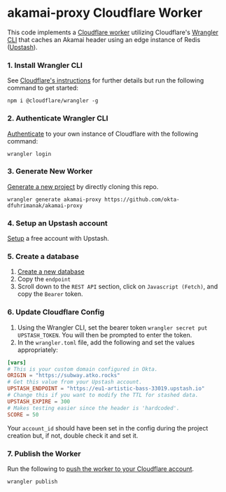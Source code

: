 # akamai-proxy Cloudflare Worker

This code implements a [Cloudflare worker](https://developers.cloudflare.com/workers/) utilizing Cloudflare's [Wrangler CLI](https://developers.cloudflare.com/workers/cli-wrangler/install-update) that caches an Akamai header using an edge instance of Redis ([Upstash](https://www.upstash.com)). 

### 1. Install Wrangler CLI
See [Cloudflare's instructions](https://developers.cloudflare.com/workers/cli-wrangler/install-update) for further details but run the following command to get started:

`npm i @cloudflare/wrangler -g`

### 2. Authenticate Wrangler CLI
[Authenticate](https://developers.cloudflare.com/workers/cli-wrangler/authentication) to your own instance of Cloudflare with the following command:

`wrangler login`

### 3. Generate New Worker
[Generate a new project](https://developers.cloudflare.com/workers/cli-wrangler/commands#generate) by directly cloning this repo.

`wrangler generate akamai-proxy https://github.com/okta-dfuhrimanak/akamai-proxy`

### 4. Setup an Upstash account
[Setup](https://docs.upstash.com/redis#create-account) a free account with Upstash.

### 5. Create a database
1. [Create a new database](https://docs.upstash.com/redis#create-a-database)
1.  Copy the `endpoint`
1.  Scroll down to the `REST API` section, click on `Javascript (Fetch)`, and copy the `Bearer` token.

### 6. Update Cloudflare Config
1. Using the Wrangler CLI, set the bearer token `wrangler secret put UPSTASH_TOKEN`. You will then be prompted to enter the token.
1. In the `wrangler.toml` file, add the following and set the values appropriately:
```toml
[vars]
# This is your custom domain configured in Okta.
ORIGIN = "https://subway.atko.rocks"
# Get this value from your Upstash account.
UPSTASH_ENDPOINT = "https://eu1-artistic-bass-33019.upstash.io"
# Change this if you want to modify the TTL for stashed data.
UPSTASH_EXPIRE = 300
# Makes testing easier since the header is 'hardcoded'.
SCORE = 50
```
Your `account_id` should have been set in the config during the project creation but, if not, double check it and set it. 

### 7. Publish the Worker
Run the following to [push the worker to your Cloudflare account](https://developers.cloudflare.com/workers/cli-wrangler/commands#publishing-to-workersdev).

`wrangler publish`

